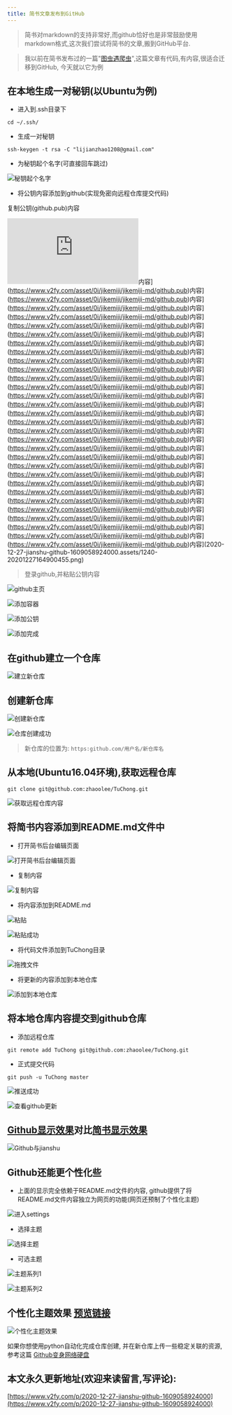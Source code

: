 ```yaml
---
title: 简书文章发布到GitHub
---
```




> 简书对markdown的支持非常好,而github恰好也是非常鼓励使用markdown格式,这次我们尝试将简书的文章,搬到GitHub平台.

> 我以前在简书发布过的一篇"[图虫遇爬虫](http://www.jianshu.com/p/93e163865ae7)",这篇文章有代码,有内容,很适合迁移到GitHub, 今天就以它为例

## 在本地生成一对秘钥(以Ubuntu为例)
- 进入到.ssh目录下

```
cd ~/.ssh/
```

- 生成一对秘钥

```
ssh-keygen -t rsa -C "lijianzhao1208@gmail.com"
```
- 为秘钥起个名字(可直接回车跳过)

![秘钥起个名字](https://www.v2fy.com/asset/0i/jikemiji/jikemiji-md/2020-12-27-jianshu-github-1609058924000.assets/1240-20201227164900336.png)


- 将公钥内容添加到github(实现免密向远程仓库提交代码)

复制公钥(github.pub)内容

![复制公钥(github.pub)内容](https://www.v2fy.com/asset/0i/jikemiji/jikemiji-md/github.pub)内容](https://www.v2fy.com/asset/0i/jikemiji/jikemiji-md/github.pub)内容](https://www.v2fy.com/asset/0i/jikemiji/jikemiji-md/github.pub)内容](https://www.v2fy.com/asset/0i/jikemiji/jikemiji-md/github.pub)内容](https://www.v2fy.com/asset/0i/jikemiji/jikemiji-md/github.pub)内容](https://www.v2fy.com/asset/0i/jikemiji/jikemiji-md/github.pub)内容](https://www.v2fy.com/asset/0i/jikemiji/jikemiji-md/github.pub)内容](https://www.v2fy.com/asset/0i/jikemiji/jikemiji-md/github.pub)内容](https://www.v2fy.com/asset/0i/jikemiji/jikemiji-md/github.pub)内容](https://www.v2fy.com/asset/0i/jikemiji/jikemiji-md/github.pub)内容](https://www.v2fy.com/asset/0i/jikemiji/jikemiji-md/github.pub)内容](https://www.v2fy.com/asset/0i/jikemiji/jikemiji-md/github.pub)内容](https://www.v2fy.com/asset/0i/jikemiji/jikemiji-md/github.pub)内容](https://www.v2fy.com/asset/0i/jikemiji/jikemiji-md/github.pub)内容](https://www.v2fy.com/asset/0i/jikemiji/jikemiji-md/github.pub)内容](https://www.v2fy.com/asset/0i/jikemiji/jikemiji-md/github.pub)内容](https://www.v2fy.com/asset/0i/jikemiji/jikemiji-md/github.pub)内容](https://www.v2fy.com/asset/0i/jikemiji/jikemiji-md/github.pub)内容](https://www.v2fy.com/asset/0i/jikemiji/jikemiji-md/github.pub)内容](https://www.v2fy.com/asset/0i/jikemiji/jikemiji-md/github.pub)内容](https://www.v2fy.com/asset/0i/jikemiji/jikemiji-md/github.pub)内容](https://www.v2fy.com/asset/0i/jikemiji/jikemiji-md/github.pub)内容](https://www.v2fy.com/asset/0i/jikemiji/jikemiji-md/github.pub)内容](https://www.v2fy.com/asset/0i/jikemiji/jikemiji-md/github.pub)内容](https://www.v2fy.com/asset/0i/jikemiji/jikemiji-md/github.pub)内容](https://www.v2fy.com/asset/0i/jikemiji/jikemiji-md/github.pub)内容](https://www.v2fy.com/asset/0i/jikemiji/jikemiji-md/github.pub)内容](https://www.v2fy.com/asset/0i/jikemiji/jikemiji-md/github.pub)内容](https://www.v2fy.com/asset/0i/jikemiji/jikemiji-md/github.pub)内容](https://www.v2fy.com/asset/0i/jikemiji/jikemiji-md/github.pub)内容](https://www.v2fy.com/asset/0i/jikemiji/jikemiji-md/github.pub)内容](2020-12-27-jianshu-github-1609058924000.assets/1240-20201227164900455.png)


>登录github,并粘贴公钥内容

![github主页](https://www.v2fy.com/asset/0i/jikemiji/jikemiji-md/2020-12-27-jianshu-github-1609058924000.assets/1240-20201227164900425.png)

![添加容器](https://www.v2fy.com/asset/0i/jikemiji/jikemiji-md/2020-12-27-jianshu-github-1609058924000.assets/1240-20201227164900511.png)



![添加公钥](https://www.v2fy.com/asset/0i/jikemiji/jikemiji-md/2020-12-27-jianshu-github-1609058924000.assets/1240-20201227164900592.png)



![添加完成](https://www.v2fy.com/asset/0i/jikemiji/jikemiji-md/2020-12-27-jianshu-github-1609058924000.assets/1240-20201227164900474.png)




## 在github建立一个仓库

![建立新仓库](https://www.v2fy.com/asset/0i/jikemiji/jikemiji-md/2020-12-27-jianshu-github-1609058924000.assets/1240-20201227164900970.png)



## 创建新仓库

![创建新仓库](https://www.v2fy.com/asset/0i/jikemiji/jikemiji-md/2020-12-27-jianshu-github-1609058924000.assets/1240-20201227164900558.png)

![仓库创建成功](https://www.v2fy.com/asset/0i/jikemiji/jikemiji-md/2020-12-27-jianshu-github-1609058924000.assets/1240-20201227164900502.png)

> 新仓库的位置为:
> ```https:github.com/用户名/新仓库名```

## 从本地(Ubuntu16.04环境),获取远程仓库

```
git clone git@github.com:zhaoolee/TuChong.git
```

![获取远程仓库内容](https://www.v2fy.com/asset/0i/jikemiji/jikemiji-md/2020-12-27-jianshu-github-1609058924000.assets/1240-20201227164900731.png)



## 将简书内容添加到README.md文件中


- 打开简书后台编辑页面

![打开简书后台编辑页面](https://www.v2fy.com/asset/0i/jikemiji/jikemiji-md/2020-12-27-jianshu-github-1609058924000.assets/1240-20201227164900680.png)


- 复制内容

![复制内容](https://www.v2fy.com/asset/0i/jikemiji/jikemiji-md/2020-12-27-jianshu-github-1609058924000.assets/1240-20201227164900647-9058940.png)


- 将内容添加到README.md

![粘贴](https://www.v2fy.com/asset/0i/jikemiji/jikemiji-md/2020-12-27-jianshu-github-1609058924000.assets/1240-20201227164900647.png)

![粘贴成功](https://www.v2fy.com/asset/0i/jikemiji/jikemiji-md/2020-12-27-jianshu-github-1609058924000.assets/1240-20201227164900982.png)


- 将代码文件添加到TuChong目录

![拖拽文件](https://www.v2fy.com/asset/0i/jikemiji/jikemiji-md/2020-12-27-jianshu-github-1609058924000.assets/1240-20201227164900721.png)


- 将更新的内容添加到本地仓库

![添加到本地仓库](https://www.v2fy.com/asset/0i/jikemiji/jikemiji-md/2020-12-27-jianshu-github-1609058924000.assets/1240-20201227164900688.png)


## 将本地仓库内容提交到github仓库

- 添加远程仓库

```git remote add TuChong git@github.com:zhaoolee/TuChong.git```

- 正式提交代码

```
git push -u TuChong master
```

![推送成功](http://upload-images.jianshu.io/upload_images/3203841-af4d4d975af41fcd.png?imageMogr2/auto-orient/strip%7CimageView2/2/w/1240)



![查看github更新](https://www.v2fy.com/asset/0i/jikemiji/jikemiji-md/2020-12-27-jianshu-github-1609058924000.assets/1240-20201227164900878.png)


## [Github显示效果](https://github.com/zhaoolee/TuChong)对比[简书显示效果](http://www.jianshu.com/p/93e163865ae7)

![Github与jianshu](https://www.v2fy.com/asset/0i/jikemiji/jikemiji-md/2020-12-27-jianshu-github-1609058924000.assets/1240-20201227164900913.png)

## Github还能更个性化些

- 上面的显示完全依赖于README.md文件的内容, github提供了将README.md文件内容独立为网页的功能(网页还预制了个性化主题)

![进入settings](https://www.v2fy.com/asset/0i/jikemiji/jikemiji-md/2020-12-27-jianshu-github-1609058924000.assets/1240-20201227164900791-9058940.png)




- 选择主题

![选择主题](https://www.v2fy.com/asset/0i/jikemiji/jikemiji-md/2020-12-27-jianshu-github-1609058924000.assets/1240-20201227164900791.png)


- 可选主题

![主题系列1](https://www.v2fy.com/asset/0i/jikemiji/jikemiji-md/2020-12-27-jianshu-github-1609058924000.assets/1240-20201227164900804-9058940.png)

![主题系列2](https://www.v2fy.com/asset/0i/jikemiji/jikemiji-md/2020-12-27-jianshu-github-1609058924000.assets/1240-20201227164900804.png)


## 个性化主题效果 [预览链接](https://zhaoolee.github.io/TuChong/)

![个性化主题效果](https://www.v2fy.com/asset/0i/jikemiji/jikemiji-md/2020-12-27-jianshu-github-1609058924000.assets/1240-20201227164900970-9058940.png)

如果你想使用python自动化完成仓库创建, 并在新仓库上传一些稳定关联的资源,参考这篇 [Github变身网络硬盘](https://www.v2fy.com/p/2020-12-27-github-disk-1609059045000)



## 本文永久更新地址(欢迎来读留言,写评论):

[https://www.v2fy.com/p/2020-12-27-jianshu-github-1609058924000](https://www.v2fy.com/p/2020-12-27-jianshu-github-1609058924000)


